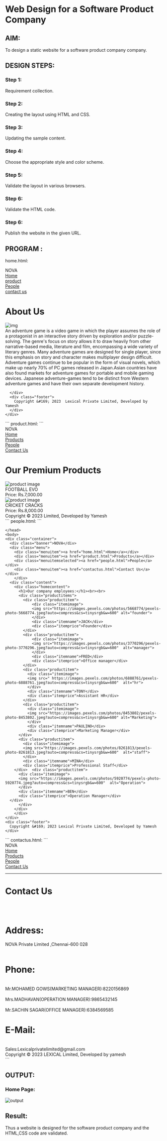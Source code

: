 # Web Design for a Software Product Company

## AIM:

To design a static website for a software product company company.

## DESIGN STEPS:

### Step 1:

Requirement collection.

### Step 2:

Creating the layout using HTML and CSS.

### Step 3:

Updating the sample content.

### Step 4:

Choose the appropriate style and color scheme.

### Step 5:

Validate the layout in various browsers.

### Step 6:

Validate the HTML code.

### Step 6:

Publish the website in the given URL.

## PROGRAM :
home.html:
<!DOCTYPE html>
<html lang="en">
  <head>
    <title>Nova</title>
     <link rel="stylesheet" type="text/css" href="styles.css">
  </head>
  <body>   
    <div class="container">
      <div class="title">NOVA</div>
      <div class="banner"></div>
      <div class="menu">
        <div class="menuitemselected"><a href="home.html">Home</a></div>
        <div class="menuitem"><a href="product.html">product</a>
           <div class="menuitem"><a href ="People.html">People</a></div>
        <div class="menuitem"><a href="contactus.html">contact us</a></div
        </div>
        <div class="homecontent">
          <h1>About Us</h1>
          <img src="images.jfif" alt="img">
          <div class="contenttext">
            An adventure game is a video game in which the player assumes the role of a protagonist
            in an interactive story driven by exploration and/or puzzle-solving. The genre's focus on 
            story allows it to draw heavily from other narrative-based media, literature and film,
            encompassing a wide variety of literary genres. Many adventure games are designed for
            single player, since this emphasis on story and character makes multiplayer design difficult.
            <br>
            Adventure games continue to be popular in the form of visual novels, which
            make up nearly 70% of PC games released in Japan.Asian countries have also found
            markets for adventure games for portable and mobile gaming devices. Japanese 
            adventure-games tend to be distinct from Western adventure  games and have 
            their own separate development history.
          </div>
        </div>
       
      </div>
      <div class="footer">
        Copyright &#169; 2023  Lexical Private Limited, Developed by Yamesh
      </div>
    </div>
  </body>
</html>
```
product.html:
```
<!DOCTYPE html>
<html lang="en">
  <head>
    <title>NOVA</title>
     <link rel="stylesheet" type="text/css" href="styles.css">
  </head>
  <body>
    <div class="container">
      <div class="banner">NOVA</div>
      <div class="menu">
        <div class="menuitem"><a href="home.html">Home</a></div>
        <div class="menuitemselected">
          <a href="product.html">Products</a>
        </div>
        <div class="menuitem"><a href="people.html">People</a></div>
        <div class="menuitem"><a href="contactus.html">Contact Us</a></div>
      </div>
      <div class="content">
        <div class="productcontent">    
          <h1>Our Premium Products</h1>
          <div class="productitems">
              <div class="productitem"> 
                  <div class="itemimage">
                  <img src="https://encrypted-tbn0.gstatic.com/images?q=tbn:ANd9GcRjg7XLRNypFgPxctEeC22iejUzaA-9E6uE-A&usqp=CAU" alt="product image">
                  </div>
                  <div class="itemname">FOOTBALL EVO</div>
                  <div class="itemprice">Price: Rs.7,000.00 </div>
              </div>
              <div class="productitem"> 
                  <div class="itemimage">
                  <img src="https://encrypted-tbn0.gstatic.com/images?q=tbn:ANd9GcT3mL825i9sgv56UeoByzlOtSQdwDFhmS2Z2w&usqp=CAU"  alt="product image">
                  </div>
                  <div class="itemname">CRICKET CRACKS</div>
                  <div class="itemprice">Price: Rs.8,000.00 </div>
              </div>
          </div>
          </div>        
      </div>
      <div class="footer">
        Copyright &#169; 2023 Limited, Developed by Yamesh
      </div>
    </div>
  </body>
</html>
```
people.html:
```
<!DOCTYPE html>
<html lang="en">
  <head>
    <title>NOVA</title>
    <link rel="stylesheet" type="text/css" href="styles.css">
   
    </head>
    <body>
    <div class="container">
      <div class="banner">NOVA</div>
      <div class="menu">
        <div class="menuitem"><a href="home.html">Home</a></div>
        <div class="menuitem"><a href="product.html">Products</a></div>
        <div class="menuitemselected"><a href="people.html">People</a></div>
        <div class="menuitem"><a href="contactus.html">Contact Us</a></div>
        </div>
      <div class="content">
        <div class="homecontent">
          <h1>Our company employees:</h1><br><br>
          <div class="productitems">
            <div class="productitem"> 
                <div class="itemimage">
                <img src="https://images.pexels.com/photos/5668774/pexels-photo-5668774.jpeg?auto=compress&cs=tinysrgb&w=600" alt="founder">
                </div>
                <div class="itemname">JACK</div>
                <div class="itemprice">Founder</div>
            </div>
            <div class="productitem"> 
                <div class="itemimage">
                <img src="https://images.pexels.com/photos/3770296/pexels-photo-3770296.jpeg?auto=compress&cs=tinysrgb&w=600"  alt="manager">
                </div>
                <div class="itemname">FRED</div>
                <div class="itemprice">Office manager</div>
            </div>
            <div class="productitem"> 
              <div class="itemimage">
              <img src=" https://images.pexels.com/photos/6888761/pexels-photo-6888761.jpeg?auto=compress&cs=tinysrgb&w=600"  alt="hr">
              </div>
              <div class="itemname">TONY</div>
              <div class="itemprice">Assistant HR</div>
            </div>
            <div class="productitem"> 
              <div class="itemimage">
              <img src="https://images.pexels.com/photos/8453802/pexels-photo-8453802.jpeg?auto=compress&cs=tinysrgb&w=600" alt="Marketing">
              </div>
              <div class="itemname">PAULINO</div>
              <div class="itemprice">Marketing Manager</div>
          </div>
          <div class="productitem"> 
            <div class="itemimage">
            <img src="https://images.pexels.com/photos/8261813/pexels-photo-8261813.jpeg?auto=compress&cs=tinysrgb&w=600"  alt="staff">
            </div>
            <div class="itemname">MINA</div>
            <div class="itemprice">Professional Staff</div>
        </div>  <div class="productitem"> 
          <div class="itemimage">
          <img src="https://images.pexels.com/photos/5920774/pexels-photo-5920774.jpeg?auto=compress&cs=tinysrgb&w=600"  alt="Operation">
          </div>
          <div class="itemname">BEN</div>
          <div class="itemprice">Operation Manager</div>
      </div>
          </div>
        </div>
        </div>        
    </div>
    <div class="footer">
      Copyright &#169; 2023 Lexical Private Limited, Developed by Yamesh
    </div>
  </div>
</body>
</html>
```
contactus.html:
```
<!DOCTYPE html>
<html lang="en">
  <head>
    <title>NOVA</title>
     <link rel="stylesheet" type="text/css" href="styles.css">
  </head>
  <body>
    <div class="container">
      <div class="banner">NOVA</div>
      <div class="menu">
        <div class="menuitem"><a href="home.html">Home</a></div>
        <div class="menuitem"><a href="product.html">Products</a></div>
        <div class="menuitem"><a href="people.html">People</a></div>
        <div class="menuitemselected"><a href="contactus.html">Contact Us</a></div>
      </div>
      <hr>
      <div class="content">
        <div class="homecontent">
          <h1>Contact Us</h1><br><br>
          <h1>Address:</h1>
          <div class="contenttext">
            NOVA Private Limited ,Chennai-600 028
          </div><br>
          <h1>Phone:</h1><br>
          <div class="contenttext">
              Mr.MOHAMED GOWS(MARKETING MANAGER):8220156869<br><br>
              Mrs.MADHAVAN(OPERATION MANAGER):9865432145<br><br>
              Mr.SACHIN SAGAR(OFFICE MANAGER):6384569585
          </div>
          <h1>E-Mail:</h1><br>
          <div class="contenttext">
              Sales:Lexicalprivatelimited@gmail.com
          </div>
        </div>
      </div>
      <div class="footer">
        Copyright &#169; 2023 LEXICAL Limited, Developed by yamesh
      </div>
    </div>
  </body>
</html>
```

## OUTPUT:

### Home Page:

![output](./images/homepage.jpg)

## Result:

Thus a website is designed for the software product company and the HTML,CSS code are validated.
